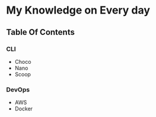 # My Knowledge on Every day

## Table Of Contents
### CLI
- Choco
- Nano
- Scoop


### DevOps
- AWS
- Docker
